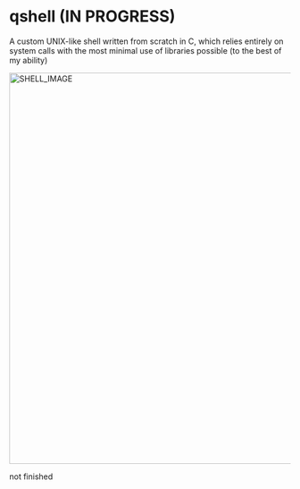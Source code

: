 # qshell (IN PROGRESS)
A custom UNIX-like shell written from scratch in C, which relies entirely on system calls with the most minimal use of libraries possible (to the best of my ability)

<img width="1417" height="700" alt="SHELL_IMAGE" src="https://github.com/user-attachments/assets/cd24446d-5743-4c95-b330-76f33cce71bd" />

not finished

